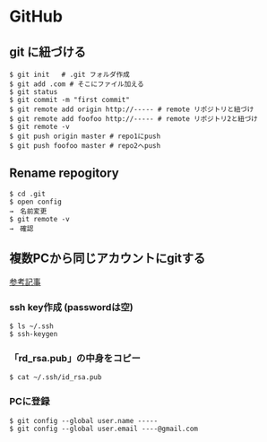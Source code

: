 # GitHub
## git に紐づける
```
$ git init   # .git フォルダ作成
$ git add .com # そこにファイル加える
$ git status
$ git commit -m "first commit"
$ git remote add origin http://----- # remote リポジトリと紐づけ
$ git remote add foofoo http://----- # remote リポジトリ2と紐づけ
$ git remote -v
$ git push origin master # repo1にpush
$ git push foofoo master # repo2へpush
```

## Rename repogitory
```
$ cd .git
$ open config
→　名前変更
$ git remote -v
→　確認
```

## 複数PCから同じアカウントにgitする
[参考記事](https://tips-memo.com/git-same-account)

### ssh key作成 (passwordは空)
```
$ ls ~/.ssh
$ ssh-keygen
```

### 「rd_rsa.pub」の中身をコピー
```
$ cat ~/.ssh/id_rsa.pub
```

### PCに登録
```
$ git config --global user.name -----
$ git config --global user.email ----@gmail.com
```

